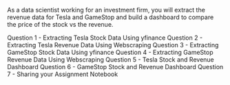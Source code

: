 As a data scientist working for an investment firm, you will extract the revenue data for Tesla and GameStop and build a dashboard to compare the price of the stock vs the revenue. 


Question 1 - Extracting Tesla Stock Data Using yfinance 
Question 2 - Extracting Tesla Revenue Data Using Webscraping 
Question 3 - Extracting GameStop Stock Data Using yfinance 
Question 4 - Extracting GameStop Revenue Data Using Webscraping 
Question 5 - Tesla Stock and Revenue Dashboard 
Question 6 - GameStop Stock and Revenue Dashboard
Question 7 - Sharing your Assignment Notebook 
